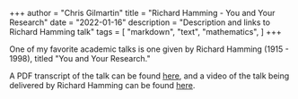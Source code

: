 +++
author = "Chris Gilmartin"
title = "Richard Hamming - You and Your Research"
date = "2022-01-16"
description = "Description and links to Richard Hamming talk"
tags = [
    "markdown",
    "text",
    "mathematics",
]
+++


One of my favorite academic talks is one given by Richard Hamming (1915 - 1998), titled "You and Your Research."

A PDF transcript of the talk can be found [here](https://www.cs.virginia.edu/~robins/YouAndYourResearch.pdf), and a video of the talk being delivered by Richard Hamming can be found [here](https://www.youtube.com/watch?v=a1zDuOPkMSw). 
